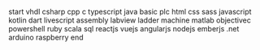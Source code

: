 start vhdl csharp cpp c typescript java basic plc html css sass javascript kotlin dart livescript assembly labview ladder machine matlab objectivec powershell ruby scala sql reactjs vuejs angularjs nodejs emberjs .net arduino raspberry end
